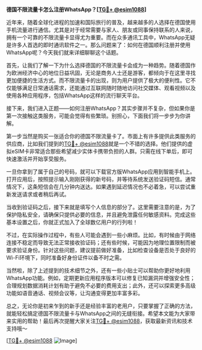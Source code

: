 **德国不限流量卡怎么注册WhatsApp？[[TG💪+ @esim1088](https://t.me/s/esim1088)]**

近年来，随着全球化进程的加速和国际旅行的普及，越来越多的人选择在德国使用手机流量进行通信。尤其是对于经常需要与家人、朋友或同事保持联系的人来说，拥有一个可靠的不限流量卡显得尤为重要。而在众多通讯工具中，WhatsApp无疑是许多人首选的即时通讯软件之一。那么问题来了：如何在德国顺利注册并使用WhatsApp呢？今天我们就来详细聊聊这个话题。

首先，让我们了解一下为什么选择德国的不限流量卡会成为一种趋势。随着德国作为欧洲经济中心的地位日益巩固，无论是商务人士还是游客，都倾向于在这里寻找更加便捷的生活方式。而不限流量卡的出现，则为用户提供了极大的便利性。它不仅能够满足日常通话需求，还能通过互联网随时随地访问社交媒体、观看视频以及使用各种应用程序，包括WhatsApp这样的流行聊天平台。

接下来，我们进入正题——如何注册WhatsApp？其实步骤并不复杂，但如果你是第一次接触这类服务，可能会觉得有些繁琐。别担心，下面我们将一步步为你讲解。

第一步当然是购买一张适合你的德国不限流量卡了。市面上有许多提供此类服务的供应商，比如我们提到的[TG💪+ @esim1088](https://t.me/s/esim1088)就是一个不错的选择。他们提供的虚拟eSIM卡非常适合那些希望减少实体卡携带负担的人群。只需在线下单后，即可快速激活并开始享受服务。

一旦你拿到了属于自己的号码，就可以下载官方版WhatsApp应用到智能手机上。打开应用后，按照提示输入刚刚获得的新号码，并等待系统发送验证码短信。通常情况下，这条短信会在几分钟内送达。如果遇到延迟情况也不必着急，可以尝试重新发送请求或者稍后再试。

当收到验证码之后，接下来就是填写个人信息的部分了。这里需要注意的是，为了保护隐私安全，请确保只提供必要的信息，并且避免泄露任何敏感资料。完成这些基本设置之后，你就正式加入了全球数亿用户的行列啦！

不过，在实际操作过程中，有些人可能会遇到一些小麻烦。比如，有时候由于网络连接不稳定而导致无法正常接收验证码；还有些时候，可能因为地理位置限制而被要求验证身份。针对这些问题，建议提前做好准备，比如检查设备是否处于良好的Wi-Fi环境下，同时准备好身份证件以备不时之需。

当然啦，除了上述提到的技术细节之外，还有一些小贴士可以帮助你更好地利用WhatsApp功能。例如，定期更新应用程序版本可以修复已知漏洞并增强安全性；合理规划数据消耗计划有助于避免不必要的费用支出；此外，还可以探索更多高级功能如语音通话、视频会议等，让沟通变得更加丰富多彩。

总之，无论你是初来乍到的新手还是经验丰富的老用户，只要掌握了正确的方法，就能轻松搞定德国不限流量卡与WhatsApp之间的无缝衔接。希望本文能为大家带来实用的帮助！最后再次提醒大家关注[TG💪+ @esim1088](https://t.me/s/esim1088)，获取最新资讯和技术支持哦～

[[TG💪+ @esim1088](https://t.me/s/esim1088) ![Image](https://i.postimg.cc/4NQfJmqS/Snipaste-2025-05-13-00-14-12.png)]